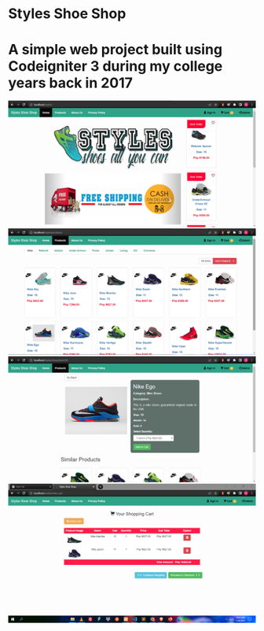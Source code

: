 # Styles Shoe Shop

# A simple web project built using Codeigniter 3 during my college years back in 2017

<img src="https://github.com/marlonmdev/styles-shoe-shop/blob/main/assets/screenshots/Screenshot_1.png" alt="Home Page">

<img src="https://github.com/marlonmdev/styles-shoe-shop/blob/main/assets/screenshots/Screenshot_2.png" alt="Products Page">

<img src="https://github.com/marlonmdev/styles-shoe-shop/blob/main/assets/screenshots/Screenshot_3.png" alt="Product Page">

<img src="https://github.com/marlonmdev/styles-shoe-shop/blob/main/assets/screenshots/Screenshot_4.png" alt="Shopping Cart Page">
